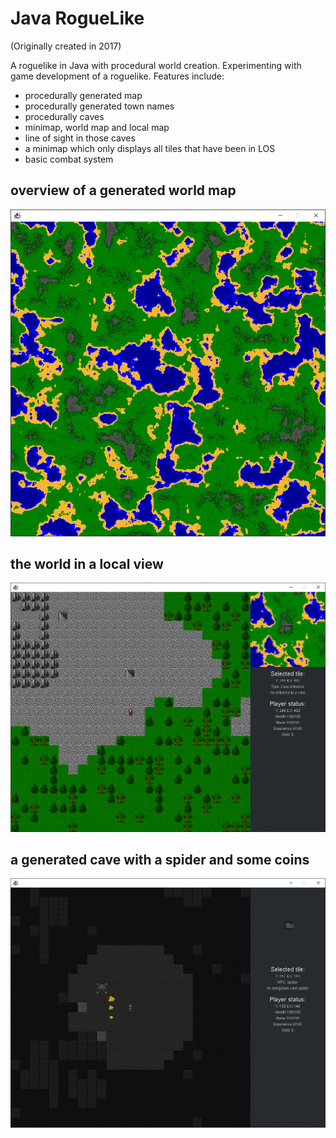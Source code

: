 # Java RogueLike
(Originally created in 2017)

A roguelike in Java with procedural world creation.
Experimenting with game development of a roguelike.
Features include: 
- procedurally generated map
- procedurally generated town names
- procedurally caves
- minimap, world map and local map
- line of sight in those caves
- a minimap which only displays all tiles that have been in LOS
- basic combat system

## overview of a generated world map
![alt text](https://raw.githubusercontent.com/mjzilver/Java_RogueLike/main/assets/worldmap.png)
## the world in a local view
![alt text](https://raw.githubusercontent.com/mjzilver/Java_RogueLike/main/assets/localmap.png)
## a generated cave with a spider and some coins
![alt text](https://raw.githubusercontent.com/mjzilver/Java_RogueLike/main/assets/cave_map.png)
